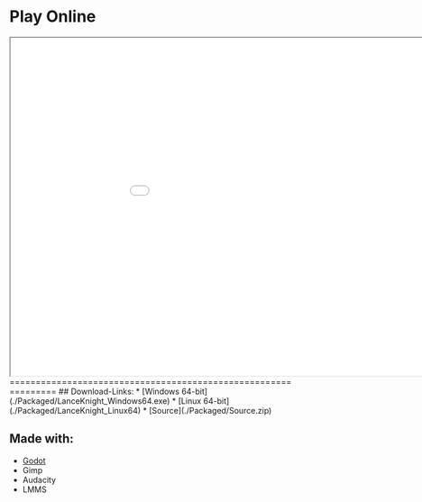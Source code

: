 # Play Online
<iframe src="./LanceKnight.html" style="width:1024; height:600;">
</iframe>
===============================================================
## Download-Links:
* [Windows 64-bit](./Packaged/LanceKnight_Windows64.exe)
* [Linux 64-bit](./Packaged/LanceKnight_Linux64)
* [Source](./Packaged/Source.zip)

## Made with:
* [Godot]("https://godotengine.org/")
* Gimp
* Audacity
* LMMS
